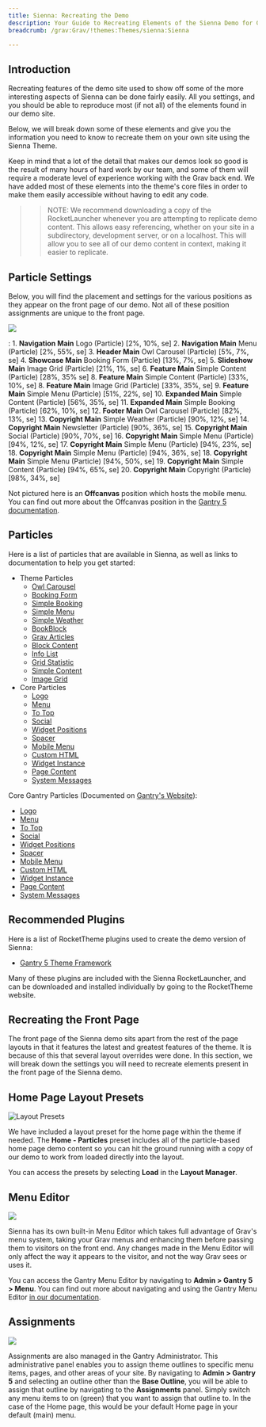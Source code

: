 ```yaml
---
title: Sienna: Recreating the Demo
description: Your Guide to Recreating Elements of the Sienna Demo for Grav
breadcrumb: /grav:Grav/!themes:Themes/sienna:Sienna

---
```


Introduction
-----

Recreating features of the demo site used to show off some of the more interesting aspects of Sienna can be done fairly easily. All you settings, and you should be able to reproduce most (if not all) of the elements found in our demo site.

Below, we will break down some of these elements and give you the information you need to know to recreate them on your own site using the Sienna Theme.

Keep in mind that a lot of the detail that makes our demos look so good is the result of many hours of hard work by our team, and some of them will require a moderate level of experience working with the Grav back end. We have added most of these elements into the theme's core files in order to make them easily accessible without having to edit any code.

>> NOTE: We recommend downloading a copy of the RocketLauncher whenever you are attempting to replicate demo content. This allows easy referencing, whether on your site in a subdirectory, development server, or on a localhost. This will allow you to see all of our demo content in context, making it easier to replicate.

Particle Settings
-----

Below, you will find the placement and settings for the various positions as they appear on the front page of our demo. Not all of these position assignments are unique to the front page.

![](assets/sienna2.jpg)

:   1. **Navigation Main** Logo (Particle) [2%, 10%, se]
    2. **Navigation Main** Menu (Particle) [2%, 55%, se]
    3. **Header Main** Owl Carousel (Particle) [5%, 7%, se]
    4. **Showcase Main** Booking Form (Particle) [13%, 7%, se]
    5. **Slideshow Main** Image Grid (Particle) [21%, 1%, se]
    6. **Feature Main** Simple Content (Particle) [28%, 35% se]
    8. **Feature Main** Simple Content (Particle) [33%, 10%, se]
    8. **Feature Main** Image Grid (Particle) [33%, 35%, se]
    9. **Feature Main** Simple Menu (Particle) [51%, 22%, se]
    10. **Expanded Main** Simple Content (Particle) [56%, 35%, se]
    11. **Expanded Main** Simple Booking (Particle) [62%, 10%, se]
    12. **Footer Main** Owl Carousel (Particle) [82%, 13%, se]
    13. **Copyright Main** Simple Weather (Particle) [90%, 12%, se]
    14. **Copyright Main** Newsletter (Particle) [90%, 36%, se]
    15. **Copyright Main** Social (Particle) [90%, 70%, se]
    16. **Copyright Main** Simple Menu (Particle) [94%, 12%, se]
    17. **Copyright Main** Simple Menu (Particle) [94%, 23%, se]
    18. **Copyright Main** Simple Menu (Particle) [94%, 36%, se]
    18. **Copyright Main** Simple Menu (Particle) [94%, 50%, se]
    19. **Copyright Main** Simple Content (Particle) [94%, 65%, se]
    20. **Copyright Main** Copyright (Particle) [98%, 34%, se]

Not pictured here is an **Offcanvas** position which hosts the mobile menu. You can find out more about the Offcanvas position in the [Gantry 5 documentation](http://docs.gantry.org/gantry5/configure/layout-manager#offcanvas-section).

Particles
-----

Here is a list of particles that are available in Sienna, as well as links to documentation to help you get started:

* Theme Particles
    * [Owl Carousel](particle_owl.md)
    * [Booking Form](particle_booking.md)
    * [Simple Booking](particle_simplebooking.md)
    * [Simple Menu](particle_simplemenu.md)
    * [Simple Weather](particle_weather.md)
    * [BookBlock](particle_book.md)
    * [Grav Articles](particle_grav.md)
    * [Block Content](particle_block.md)
    * [Info List](particle_info.md)
    * [Grid Statistic](particle_grid.md)
    * [Simple Content](particle_simple.md)
    * [Image Grid](particle_image.md)
* Core Particles 
    * [Logo](http://docs.gantry.org/gantry5/particles/logo)
    * [Menu](http://docs.gantry.org/gantry5/particles/menu-control)
    * [To Top](http://docs.gantry.org/gantry5/particles/to-top)
    * [Social](http://docs.gantry.org/gantry5/particles/social)
    * [Widget Positions](http://docs.gantry.org/gantry5/particles/position)
    * [Spacer](http://docs.gantry.org/gantry5/particles/spacer)
    * [Mobile Menu](http://docs.gantry.org/gantry5/particles/mobile-menu)
    * [Custom HTML](http://docs.gantry.org/gantry5/particles/custom-html)
    * [Widget Instance](http://docs.gantry.org/gantry5/particles/widget-instance)
    * [Page Content](http://docs.gantry.org/gantry5/particles/page-content)
    * [System Messages](http://docs.gantry.org/gantry5/particles/system-messages)

Core Gantry Particles (Documented on [Gantry's Website](http://gantry.org)):

* [Logo](http://docs.gantry.org/gantry5/particles/logo)
* [Menu](http://docs.gantry.org/gantry5/particles/menu-control)
* [To Top](http://docs.gantry.org/gantry5/particles/to-top)
* [Social](http://docs.gantry.org/gantry5/particles/social)
* [Widget Positions](http://docs.gantry.org/gantry5/particles/position)
* [Spacer](http://docs.gantry.org/gantry5/particles/spacer)
* [Mobile Menu](http://docs.gantry.org/gantry5/particles/mobile-menu)
* [Custom HTML](http://docs.gantry.org/gantry5/particles/custom-html)
* [Widget Instance](http://docs.gantry.org/gantry5/particles/widget-instance)
* [Page Content](http://docs.gantry.org/gantry5/particles/page-content)
* [System Messages](http://docs.gantry.org/gantry5/particles/system-messages)

Recommended Plugins
-----

Here is a list of RocketTheme plugins used to create the demo version of Sienna:

* [Gantry 5 Theme Framework](http://gantry.org/)

Many of these plugins are included with the Sienna RocketLauncher, and can be downloaded and installed individually by going to the RocketTheme website.

Recreating the Front Page
-----

The front page of the Sienna demo sits apart from the rest of the page layouts in that it features the latest and greatest features of the theme. It is because of this that several layout overrides were done. In this section, we will break down the settings you will need to recreate elements present in the front page of the Sienna demo.

Home Page Layout Presets
-----

![Layout Presets](assets/layout_presets.jpeg)

We have included a layout preset for the home page within the theme if needed. The **Home - Particles** preset includes all of the particle-based home page demo content so you can hit the ground running with a copy of our demo to work from loaded directly into the layout.

You can access the presets by selecting **Load** in the **Layout Manager**.

Menu Editor
-----

![](assets/menu_1.jpeg)

Sienna has its own built-in Menu Editor which takes full advantage of Grav's menu system, taking your Grav menus and enhancing them before passing them to visitors on the front end. Any changes made in the Menu Editor will only affect the way it appears to the visitor, and not the way Grav sees or uses it.

You can access the Gantry Menu Editor by navigating to **Admin > Gantry 5 > Menu**. You can find out more about navigating and using the Gantry Menu Editor [in our documentation](http://docs.gantry.org/gantry5/configure/menu-editor).

Assignments
-----

![](assets/assignments_1.jpeg)

Assignments are also managed in the Gantry Administrator. This administrative panel enables you to assign theme outlines to specific menu items, pages, and other areas of your site. By navigating to **Admin > Gantry 5** and selecting an outline other than the **Base Outline**, you will be able to assign that outline by navigating to the **Assignments** panel. Simply switch any menu items to on (green) that you want to assign that outline to. In the case of the Home page, this would be your default Home page in your default (main) menu.
